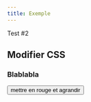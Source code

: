 ```yaml
---
title: Exemple
---
```


Test #2

## Modifier CSS

<h3 id='title2'>Blablabla</h3>

<input type="button" value="mettre en rouge et agrandir" data-target="title" onclick="javascript:change('title2')" />

<ul id='list2'></ul>

<br>

<script src="https://d3js.org/d3.v5.min.js"></script>
<script type="application/javascript" src="/js/test.js"></script>

